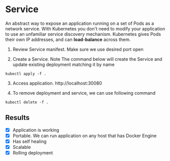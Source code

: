 # Service
An abstract way to expose an application running on a set of Pods as a network service.
With Kubernetes you don't need to modify your application to use an unfamiliar service discovery mechanism. Kubernetes gives Pods their own IP addresses, and can **load-balance** across them.

1. Review Service manifest. Make sure we use desired port open

2. Create a Service. Note The command below will create the Service and update existing deployment matching it by name

`kubectl apply -f .`

3. Access application. http://localhost:30080

4. To remove deployment and service, we can use following command

`kubectl delete -f .`


## Results
- [x] Application is working
- [x] Portable. We can run application on any host that has Docker Engine
- [x] Has self healing
- [x] Scalable
- [x] Rolling deployment